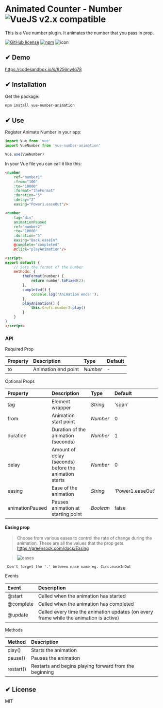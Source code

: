 # Animated Counter - Number  ![VueJS v2.x compatible](https://img.shields.io/badge/vue%202.x-compatible-green.svg)

This is a Vue number plugin. It animates the number that you pass in prop.

[![GitHub license](https://img.shields.io/github/license/nkoik/vue-animated-number.svg)](https://github.com/nkoik/vue-animated-number/blob/master/LICENSE) [![npm](https://img.shields.io/npm/v/vue-number-animation.svg)](https://www.npmjs.com/package/vue-number-animation) ![icon](https://www.programwitherik.com/content/images/2017/01/87ow-1.png)

## ✔ Demo

https://codesandbox.io/s/8256nwlq78

## ✔ Installation

Get the package:
```bash
npm install vue-number-animation
```

## ✔ Use

Register Animate Number in your app:
```js
import Vue from 'vue'
import VueNumber from 'vue-number-animation'

Vue.use(VueNumber)

```

In your Vue file you can call it like this:

```html
<number
    ref="number1"
	:from="100"
	:to="10000"
	:format="theFormat"
	:duration="5"
    :delay="2"
    easing="Power1.easeOut"/>

<number
    tag="div"
    animationPaused
    ref="number2"
	:to="10000"
	:duration="5"
    easing="Back.easeIn"
    @complete="completed"
    @click="playAnimation"/>

<script>
export default {
    // Sets the format of the number
    methods: {
        theFormat(number) {
            return number.toFixed(2);
        },
        completed() {
            console.log('Animation ends!');
        },
        playAnimation() {
            this.$refs.number2.play()
        }
    }
}
</script>
```
### API

Required Prop

| Property | Description | Type | Default |
|:--|:--|:--|:--|
| to | Animation end point | <i>Number</i> | - |

Optional Props

| Property | Description | Type | Default |
|:--|:--|:--|:--|
| tag | Element wrapper | <i>String</i> | 'span' |
| from | Animation start point | <i>Number</i> | 0 |
| duration | Duration of the animation (seconds) | <i>Number</i> | 1 |
| delay | Amount of delay (seconds) before the animation starts | <i>Number</i> | 0 |
| easing | Ease of the animation | <i>String</i> | 'Power1.easeOut' |
| animationPaused | Pauses animation at starting point | <i>Boolean</i> | false |

#### Easing prop
> Choose from various eases to control the rate of change during the animation.
These are all the values that the prop gets. https://greensock.com/docs/Easing

>![eases](https://image.ibb.co/fAYNBo/EASES.png)

``` Don't forget the '.' between ease name eg. Circ.easeInOut```

Events

| Event | Description |
|:--|:--|
| @start | Called when the animation has started |
| @complete | Called when the animation has completed |
| @update | Called every time the animation updates (on every frame while the animation is active) |

Methods

| Method | Description |
|:--|:--|
| play() | Starts the animation |
| pause() | Pauses the animation |
| restart() | Restarts and begins playing forward from the beginning |

## ✔ License

MIT
